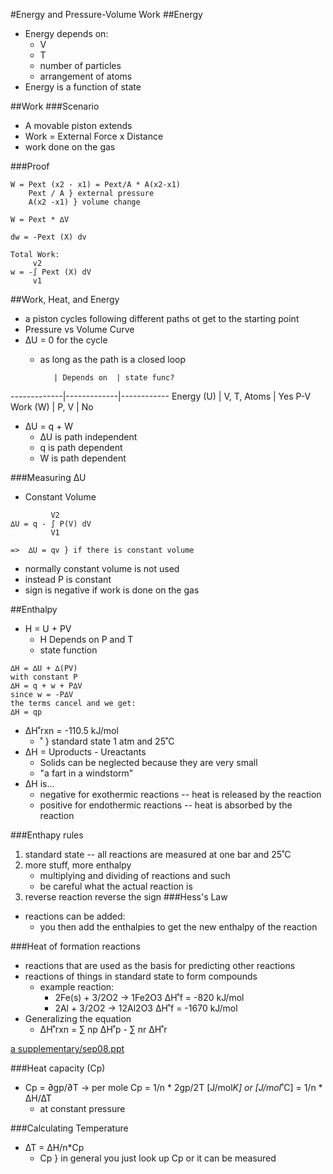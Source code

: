 #Energy and Pressure-Volume Work
##Energy
+ Energy depends on:
    + V
    + T
    + number of particles
    + arrangement of atoms
+ Energy is a function of state

##Work
###Scenario
+ A movable piston extends
+ Work = External Force x Distance
+ work done on the gas

###Proof
```
W = Pext (x2 - x1) = Pext/A * A(x2-x1)
    Pext / A } external pressure
    A(x2 -x1) } volume change

W = Pext * ∆V

dw = -Pext (X) dv

Total Work:
     v2
w = -∫ Pext (X) dV
     v1
```

##Work, Heat, and Energy
+ a piston cycles following different paths ot get to the starting point
+ Pressure vs Volume Curve
+ ∆U = 0 for the cycle
    + as long as the path is a closed loop

             | Depends on  | state func? 
-------------|-------------|------------
Energy (U)   | V, T, Atoms | Yes
P-V Work (W) | P, V        | No

+ ∆U = q + W
    + ∆U is path independent
    + q is path dependent
    + W is path dependent

###Measuring ∆U
+ Constant Volume
```
         V2
∆U = q - ∫ P(V) dV 
         V1

=>  ∆U = qv } if there is constant volume
```
+ normally constant volume is not used
+ instead P is constant
+ sign is negative if work is done on the gas

##Enthalpy
+ H = U + PV
    + H Depends on P and T
    + state function
```
∆H = ∆U + ∆(PV)
with constant P
∆H = q + w + P∆V
since w = -P∆V
the terms cancel and we get:
∆H = qp
```
+ ∆H˚rxn = -110.5 kJ/mol
    + ˚ } standard state 1 atm and 25˚C
+ ∆H = Uproducts - Ureactants
    + Solids can be neglected because they are very small
    + "a fart in a windstorm"
+ ∆H is...
    + negative for exothermic reactions -- heat is released by the reaction
    + positive for endothermic reactions -- heat is absorbed by the reaction

###Enthapy rules 
1. standard state -- all reactions are measured at one bar and 25˚C
2. more stuff, more enthalpy
    + multiplying and dividing of reactions and such
    + be careful what the actual reaction is
3. reverse reaction reverse the sign
###Hess's Law
+ reactions can be added:
    + you then add the enthalpies to get the new enthalpy of the reaction

###Heat of formation reactions
+ reactions that are used as the basis for predicting other reactions
+ reactions of things in standard state to form compounds
    + example reaction: 
        + 2Fe(s) + 3/2O2 -> 1Fe2O3 ∆H˚f = -820 kJ/mol
        + 2Al + 3/2O2 -> 12Al2O3 ∆H˚f = -1670 kJ/mol
+ Generalizing the equation
    + ∆H˚rxn = ∑ np ∆H˚p - ∑ nr ∆H˚r

[a supplementary/sep08.ppt](supplementary/sep08.ppt)

###Heat capacity (Cp)
+ Cp = ∂gp/∂T -> per mole Cp = 1/n * 2gp/2T [J/mol*K] or [J/mol*˚C] = 1/n * ∆H/∆T
    + at constant pressure

###Calculating Temperature
+ ∆T = ∆H/n*Cp
    + Cp } in general you just look up Cp or it can be measured

